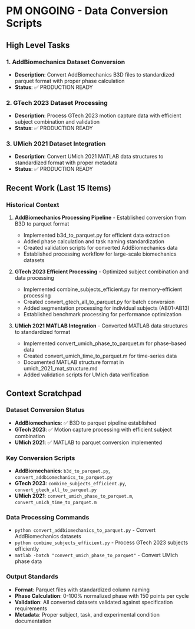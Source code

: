 # PM ONGOING - Data Conversion Scripts

## High Level Tasks

### 1. AddBiomechanics Dataset Conversion
- **Description**: Convert AddBiomechanics B3D files to standardized parquet format with proper phase calculation
- **Status**: ✅ PRODUCTION READY

### 2. GTech 2023 Dataset Processing  
- **Description**: Process GTech 2023 motion capture data with efficient subject combination and validation
- **Status**: ✅ PRODUCTION READY

### 3. UMich 2021 Dataset Integration
- **Description**: Convert UMich 2021 MATLAB data structures to standardized format with proper metadata
- **Status**: ✅ PRODUCTION READY

## Recent Work (Last 15 Items)

### Historical Context
1. **AddBiomechanics Processing Pipeline** - Established conversion from B3D to parquet format
   - Implemented b3d_to_parquet.py for efficient data extraction
   - Added phase calculation and task naming standardization
   - Created validation scripts for converted AddBiomechanics data
   - Established processing workflow for large-scale biomechanics datasets

2. **GTech 2023 Efficient Processing** - Optimized subject combination and data processing
   - Implemented combine_subjects_efficient.py for memory-efficient processing
   - Created convert_gtech_all_to_parquet.py for batch conversion
   - Added segmentation processing for individual subjects (AB01-AB13)
   - Established benchmark processing for performance optimization

3. **UMich 2021 MATLAB Integration** - Converted MATLAB data structures to standardized format
   - Implemented convert_umich_phase_to_parquet.m for phase-based data
   - Created convert_umich_time_to_parquet.m for time-series data
   - Documented MATLAB structure format in umich_2021_mat_structure.md
   - Added validation scripts for UMich data verification

## Context Scratchpad

### Dataset Conversion Status
- **AddBiomechanics**: ✅ B3D to parquet pipeline established
- **GTech 2023**: ✅ Motion capture processing with efficient subject combination  
- **UMich 2021**: ✅ MATLAB to parquet conversion implemented

### Key Conversion Scripts
- **AddBiomechanics**: `b3d_to_parquet.py`, `convert_addbiomechanics_to_parquet.py`
- **GTech 2023**: `combine_subjects_efficient.py`, `convert_gtech_all_to_parquet.py`
- **UMich 2021**: `convert_umich_phase_to_parquet.m`, `convert_umich_time_to_parquet.m`

### Data Processing Commands
- `python convert_addbiomechanics_to_parquet.py` - Convert AddBiomechanics datasets
- `python combine_subjects_efficient.py` - Process GTech 2023 subjects efficiently
- `matlab -batch "convert_umich_phase_to_parquet"` - Convert UMich phase data

### Output Standards
- **Format**: Parquet files with standardized column naming
- **Phase Calculation**: 0-100% normalized phase with 150 points per cycle
- **Validation**: All converted datasets validated against specification requirements
- **Metadata**: Proper subject, task, and experimental condition documentation